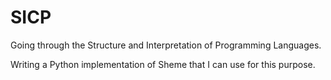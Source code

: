 SICP
====

Going through the Structure and Interpretation of Programming Languages.

Writing a Python implementation of Sheme that I can use for this purpose.
